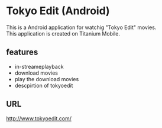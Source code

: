 Tokyo Edit (Android)
==================
This is a Android application for watchig "Tokyo Edit" movies.  
This application is created on Titanium Mobile.

features
---------------------------------
* in-streameplayback
* download movies
* play the download movies
* descpirtion of tokyoedit

URL
---------------------------------
<http://www.tokyoedit.com/>
